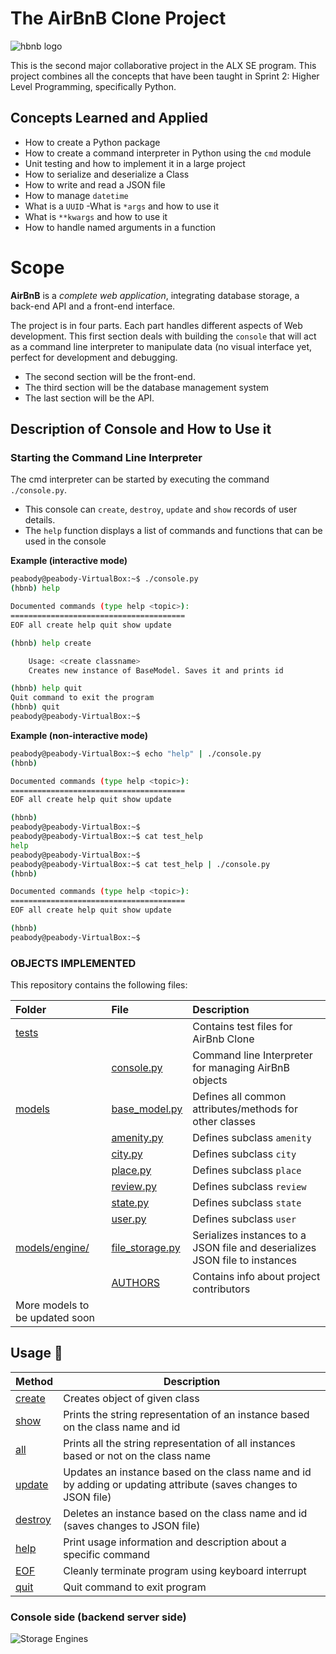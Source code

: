 # The AirBnB Clone Project

![hbnb logo](https://user-images.githubusercontent.com/88311316/151070609-19608294-829e-408b-b2b3-5d1f2873f1e3.png)


This is the second major collaborative project in the ALX SE program. This project combines all the concepts that have been taught in Sprint 2: Higher Level Programming, specifically Python.


## Concepts Learned and Applied

- How to create a Python package
- How to create a command interpreter in Python using the `cmd` module
- Unit testing and how to implement it in a large project
- How to serialize and deserialize a Class
- How to write and read a JSON file
- How to manage `datetime`
- What is a `UUID`
-What is `*args` and how to use it
- What is `**kwargs` and how to use it
- How to handle named arguments in a function


# Scope

**AirBnB** is a *complete web application*, integrating database storage, a back-end API and a front-end interface.

The project is in four parts. Each part handles different aspects of Web development.
This first section deals with building the `console` that will act as a command line interpreter to manipulate data (no visual interface yet, perfect for development and debugging.

- The second section will be the front-end.
- The third section will be the database management system
- The last section will be the API.

## Description of Console and How to Use it

### Starting the Command Line Interpreter

The cmd interpreter can be started by executing the command `./console.py`.
- This console can `create`, `destroy`, `update` and `show` records of user details.
- The `help` function displays a list of commands and functions that can be used in the console

**Example (interactive mode)**
```bash
peabody@peabody-VirtualBox:~$ ./console.py
(hbnb) help

Documented commands (type help <topic>):
=======================================
EOF all create help quit show update

(hbnb) help create

	Usage: <create classname>
	Creates new instance of BaseModel. Saves it and prints id

(hbnb) help quit
Quit command to exit the program
(hbnb) quit
peabody@peabody-VirtualBox:~$
```

**Example (non-interactive mode)**
```bash
peabody@peabody-VirtualBox:~$ echo "help" | ./console.py
(hbnb)

Documented commands (type help <topic>):
=======================================
EOF all create help quit show update

(hbnb)
peabody@peabody-VirtualBox:~$
peabody@peabody-VirtualBox:~$ cat test_help
help
peabody@peabody-VirtualBox:~$
peabody@peabody-VirtualBox:~$ cat test_help | ./console.py
(hbnb)

Documented commands (type help <topic>):
=======================================
EOF all create help quit show update

(hbnb)
peabody@peabody-VirtualBox:~$
```


### OBJECTS IMPLEMENTED
This repository contains the following files:

| **Folder** | **File** | **Description** |
| :--- | :--- | :--- |
| [tests](./tests) |  | Contains test files for AirBnb Clone |
|  | [console.py](./console.py) | Command line Interpreter for managing AirBnB objects |
| [models](./models) | [base_model.py](./models/base_model.py) | Defines all common attributes/methods for other classes |
|  | [amenity.py](./models/amenity.py) | Defines subclass `amenity` |
|  | [city.py](./models/city.py) | Defines subclass `city` |
|  | [place.py](./models/place.py) | Defines subclass `place` |
|  | [review.py](./models/review.py) | Defines subclass `review` |
|  | [state.py](./models/state.py) | Defines subclass `state` |
|  | [user.py](./models/user.py) | Defines subclass `user` |
| [models/engine/](./models/engine) | [file_storage.py](./models/engine/file_storage.py) | Serializes instances to a JSON file and deserializes JSON file to instances |
|  | [AUTHORS](./AUTHORS) | Contains info about project contributors |
| More models to be updated soon |

## Usage :wrench:
|  **Method**  |  **Description**  |
| ------------ | ----------------- |
| [create](./console.py) | Creates object of given class |
| [show](./console.py)   | Prints the string representation of an instance based on the class name and id |
| [all](./console.py)    | Prints all the string representation of all instances based or not on the class name |
| [update](./console.py) | Updates an instance based on the class name and id by adding or updating attribute (saves changes to JSON file) |
| [destroy](./console.py) | Deletes an instance based on the class name and id (saves changes to JSON file) |
| [help](./console.py) | Print usage information and description about a specific command |
| [EOF](./console.py) | Cleanly terminate program using keyboard interrupt |
| [quit](./console.py) | Quit command to exit program |


### Console side (backend server side)
![Storage Engines](https://imgs.search.brave.com/b1DFPRHyUwm2FEudVI2LIE7brnCaQ2KLGPdVQ7cEoyM/rs:fit:1200:669:1/g:ce/aHR0cHM6Ly91c2Vy/LWltYWdlcy5naXRo/dWJ1c2VyY29udGVu/dC5jb20vOTM3NzI3/NzUvMTgzMDMwMjAy/LTdmZTk4Y2VhLTIw/YTUtNGRhNi05MDIz/LTAxODc1MmJkYzQw/NS5wbmc)

